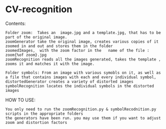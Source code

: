 # CV-recognition

Contents:

    Folder zoom:  Takes an  image.jpg and a template.jpg, that has to be part of the original image. 
    zoomGenerator take the original image, creates various copies of it zoomed in and out and stores them in the folder 
    zoomedImages,  with the zoom factor in the   name of the file : zoom{%of zoom}.jpg
    zoomRecognition reads all the images generated, takes the template , zooms it and matches it with the image.

    Folder symbols: From an image with various symobls on it, as well as 
    a file that contains images with each and every individual symbol, 
    distortedGenerator creates a variety of distorted images  
    symbolRecognition locates the individual symbols in the distorted images
    
HOW TO USE:

    You only need to run the zoomRecognition.py & symbolRecodnition.py scripts in the appropriate folders
    the generators have been run. you may use them if you want to adjust zoom and distortion factors
